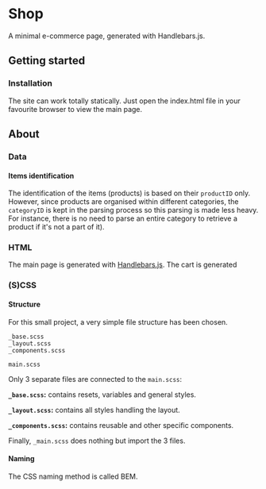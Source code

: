 # Shop

A minimal e-commerce page, generated with Handlebars.js.

## Getting started

### Installation

The site can work totally statically. Just open the index.html file in your favourite browser to view the main page.


## About

### Data

#### Items identification

The identification of the items (products) is based on their `productID` only. However, since products are organised within different categories, the `categoryID` is kept in the parsing process so this parsing is made less heavy. For instance, there is no need to parse an entire category to retrieve a product if it's not a part of it).

### HTML

The main page is generated with [Handlebars.js](https://handlebarsjs.com/). The cart is generated 

### (S)CSS

#### Structure

For this small project, a very simple file structure has been chosen.

```
_base.scss
_layout.scss
_components.scss

main.scss
```

Only 3 separate files are connected to the `main.scss`:

**`_base.scss`:** contains resets, variables and general styles.

**`_layout.scss`:** contains all styles handling the layout.

**`_components.scss`:** contains reusable and other specific components.

Finally, `_main.scss` does nothing but import the 3 files.

#### Naming

The CSS naming method is called BEM.
